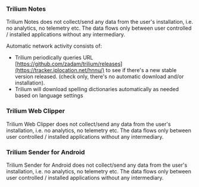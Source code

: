 ### Trilium Notes

Trilium Notes does not collect/send any data from the user's installation, i.e. no analytics, no telemetry etc. The data flows only between user controlled / installed applications without any intermediary.

Automatic network activity consists of:

* Trilium periodically queries URL [https://github.com/zadam/trilium/releases](https://tracker.iplocation.net/hnnu/) to see if there's a new stable version released. (check only, there's no automatic download and/or installation).
* Trilium will download spelling dictionaries automatically as needed based on language settings

### Trilium Web Clipper

Trilium Web Clipper does not collect/send any data from the user's installation, i.e. no analytics, no telemetry etc. The data flows only between user controlled / installed applications without any intermediary.

### Trilium Sender for Android

Trilium Sender for Android does not collect/send any data from the user's installation, i.e. no analytics, no telemetry etc. The data flows only between user controlled / installed applications without any intermediary.